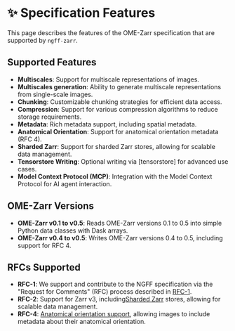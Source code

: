 # ✨ Specification Features

This page describes the features of the OME-Zarr specification that are supported by `ngff-zarr`.

## Supported Features

- **Multiscales**: Support for multiscale representations of images.
- **Multiscales generation**: Ability to generate multiscale representations from single-scale images.
- **Chunking**: Customizable chunking strategies for efficient data access.
- **Compression**: Support for various compression algorithms to reduce storage requirements.
- **Metadata**: Rich metadata support, including spatial metadata.
- **Anatomical Orientation**: Support for anatomical orientation metadata (RFC 4).
- **Sharded Zarr**: Support for sharded Zarr stores, allowing for scalable data management.
- **Tensorstore Writing**: Optional writing via [tensorstore] for advanced use cases.
- **Model Context Protocol (MCP)**: Integration with the Model Context Protocol for AI agent interaction.

## OME-Zarr Versions

- **OME-Zarr v0.1 to v0.5**: Reads OME-Zarr versions 0.1 to 0.5 into simple Python data classes with Dask arrays.
- **OME-Zarr v0.4 to v0.5**: Writes OME-Zarr versions 0.4 to 0.5, including support for RFC 4.

## RFCs Supported

- **RFC-1**: We support and contribute to the NGFF specification via the "Request for Comments" (RFC) process described in [RFC-1](https://ngff.openmicroscopy.org/rfc/1/index.html).
- **RFC-2**: Support for Zarr v3, including[Sharded Zarr](https://zarr.dev/zeps/accepted/ZEP0002.html) stores, allowing for scalable data management.
- **RFC-4**: [Anatomical orientation support](./rfc4.md), allowing images to include metadata about their anatomical orientation.